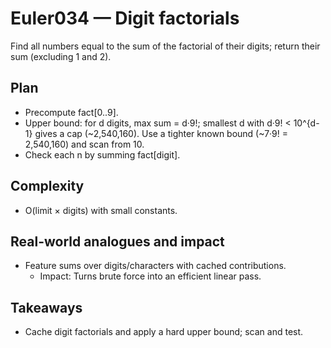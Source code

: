 # Euler034 — Digit factorials

Find all numbers equal to the sum of the factorial of their digits; return their sum (excluding 1 and 2).

## Plan

- Precompute fact[0..9].
- Upper bound: for d digits, max sum = d·9!; smallest d with d·9! < 10^{d-1} gives a cap (~2,540,160). Use a tighter known bound (~7·9! = 2,540,160) and scan from 10.
- Check each n by summing fact[digit].

## Complexity
- O(limit × digits) with small constants.

## Real-world analogues and impact
- Feature sums over digits/characters with cached contributions.
  - Impact: Turns brute force into an efficient linear pass.

## Takeaways
- Cache digit factorials and apply a hard upper bound; scan and test.

